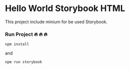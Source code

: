 # Hello World Storybook HTML

This project include minium for be used Storybook.

### Run Project :fire:    :fire:    :fire:

```
npm install
```

and

```
npm run storybook
```